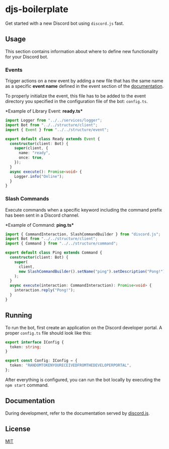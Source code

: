 # djs-boilerplate

Get started with a new Discord bot using `discord.js` fast.

## Usage

This section contains information about where to define new functionality for your Discord bot.

### Events

Trigger actions on a new event by adding a new file that has the same name as a specific **event name** defined in the event section of the [documentation](https://discord.js.org/#/docs/main/stable/class/Client).

To properly initialize the event, this file has to be added to the event directory you specified in the configuration file of the bot: `config.ts`.

\*Example of Library Event: **ready.ts\***

```typescript
import Logger from "../../services/logger";
import Bot from "../../structure/client";
import { Event } from "../../structure/event";

export default class Ready extends Event {
  constructor(client: Bot) {
    super(client, {
      name: "ready",
      once: true,
    });
  }
  async execute(): Promise<void> {
    Logger.info("Online");
  }
}
```

### Slash Commands

Execute commands when a specific keyword including the command prefix has been sent in a Discord channel.

\*Example of Command: **ping.ts\***

```typescript
import { CommandInteraction, SlashCommandBuilder } from "discord.js";
import Bot from "../../structure/client";
import { Command } from "../../structure/command";

export default class Ping extends Command {
  constructor(client: Bot) {
    super(
      client,
      new SlashCommandBuilder().setName("ping").setDescription("Pong!").toJSON()
    );
  }
  async execute(interaction: CommandInteraction): Promise<void> {
    interaction.reply("Pong!");
  }
}
```

## Running

To run the bot, first create an application on the Discord developer portal.
A proper `config.ts` file should look like this:

```typescript
export interface IConfig {
  token: string;
}

export const Config: IConfig = {
  token: "RANDOMTOKENYOURECEIVEDFROMTHEDEVELOPERPORTAL",
};
```

After everything is configured, you can run the bot locally by executing the `npm start` command.

## Documentation

During development, refer to the documentation served by [discord.js](https://discord.js.org/#/docs/main/stable/general/welcome).

## License

[MIT](LICENSE)
